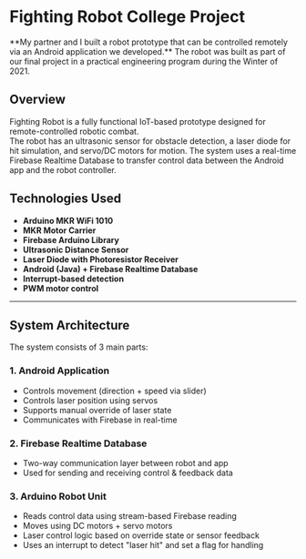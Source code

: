 <h1> Fighting Robot College Project</h1>
**My partner and I built a robot prototype that can be controlled remotely via an Android application we developed.**  
The robot was built as part of our final project in a practical engineering program during the Winter of 2021.

## Overview

Fighting Robot is a fully functional IoT-based prototype designed for remote-controlled robotic combat.  
The robot has an ultrasonic sensor for obstacle detection, a laser diode for hit simulation, and servo/DC motors for motion. The system uses a real-time Firebase Realtime Database to transfer control data between the Android app and the robot controller.

## Technologies Used

- **Arduino MKR WiFi 1010**
- **MKR Motor Carrier**
- **Firebase Arduino Library**
- **Ultrasonic Distance Sensor**
- **Laser Diode with Photoresistor Receiver**
- **Android (Java) + Firebase Realtime Database**
- **Interrupt-based detection**
- **PWM motor control**

---

## System Architecture

The system consists of 3 main parts:

### 1. Android Application
- Controls movement (direction + speed via slider)
- Controls laser position using servos
- Supports manual override of laser state
- Communicates with Firebase in real-time

### 2. Firebase Realtime Database
- Two-way communication layer between robot and app
- Used for sending and receiving control & feedback data

### 3. Arduino Robot Unit
- Reads control data using stream-based Firebase reading
- Moves using DC motors + servo motors
- Laser control logic based on override state or sensor feedback
- Uses an interrupt to detect "laser hit" and set a flag for handling
